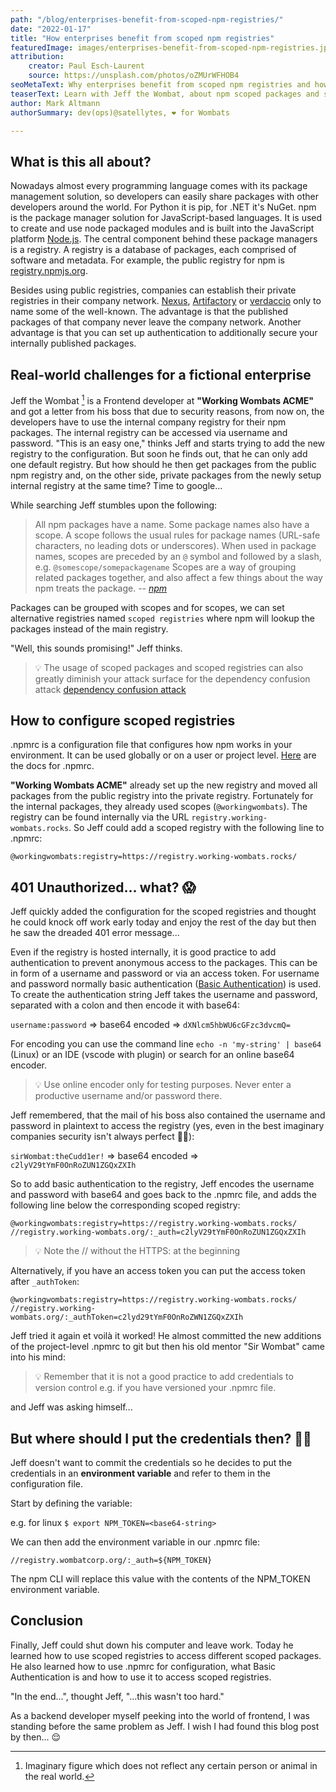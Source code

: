 ```yaml
---
path: "/blog/enterprises-benefit-from-scoped-npm-registries/"
date: "2022-01-17"
title: "How enterprises benefit from scoped npm registries"
featuredImage: images/enterprises-benefit-from-scoped-npm-registries.jpg
attribution:
    creator: Paul Esch-Laurent
    source: https://unsplash.com/photos/oZMUrWFHOB4
seoMetaText: Why enterprises benefit from scoped npm registries and how to use them
teaserText: Learn with Jeff the Wombat, about npm scoped packages and scoped registries and why enterprises should use them
author: Mark Altmann
authorSummary: dev(ops)@satellytes, ❤️ for Wombats

---
```

## What is this all about?

Nowadays almost every programming language comes with its package management solution, so developers can easily share packages with other developers around the world. For Python it is pip, for .NET it's NuGet. npm is the package manager solution for JavaScript-based languages. It is used to create and use node packaged modules and is built into the JavaScript platform [Node.js](http://www.nodejs.org/). The central component behind these package managers is a registry. A registry is a database of packages, each comprised of software and metadata. For example, the public registry for npm is [registry.npmjs.org](http://registry.npmjs.org).

Besides using public registries, companies can establish their private registries in their company network. [Nexus](https://www.sonatype.com/products/repository-pro), [Artifactory](https://jfrog.com/artifactory/) or [verdaccio](https://github.com/verdaccio/verdaccio) only to name some of the well-known. The advantage is that the published packages of that company never leave the company network. Another advantage is that you can set up authentication to additionally secure your internally published packages.

## Real-world challenges for a fictional enterprise
Jeff the Wombat [^1] is a Frontend developer at **"Working Wombats ACME"** and got a letter from his boss that due to security reasons, from now on, the developers have to use the internal company registry for their npm packages. The internal registry can be accessed via username and password. "This is an easy one," thinks Jeff and starts trying to add the new registry to the configuration. But soon he finds out, that he can only add one default registry. But how should he then get packages from the public npm registry and, on the other side, private packages from the newly setup internal registry at the same time? Time to google...

[^1]: Imaginary figure which does not reflect any certain person or animal in the real world.

While searching Jeff stumbles upon the following:

> All npm packages have a name. Some package names also have a scope. A scope follows the usual rules for package names (URL-safe characters, no leading dots or underscores). When used in package names, scopes are preceded by an `@` symbol and followed by a slash, e.g. `@somescope/somepackagename` Scopes are a way of grouping related packages together, and also affect a few things about the way npm treats the package.
> -- <cite>[npm](https://docs.npmjs.com/cli/v8/using-npm/scope)</cite>

Packages can be grouped with scopes and for scopes, we can set alternative registries named `scoped registries` where npm will lookup the packages instead of the main registry.

"Well, this sounds promising!" Jeff thinks.

> 💡 The usage of scoped packages and scoped registries can also greatly diminish your attack surface for the dependency confusion attack [dependency confusion attack](https://snyk.io/blog/detect-prevent-dependency-confusion-attacks-npm-supply-chain-security/)

## How to configure scoped registries

.npmrc is a configuration file that configures how npm works in your environment. It can be used globally or on a user or project level. [Here](https://docs.npmjs.com/cli/v8/configuring-npm/npmrc) are the docs for .npmrc.

**"Working Wombats ACME"** already set up the new registry and moved all packages from the public registry into the private registry. Fortunately for the internal packages, they already used scopes (`@workingwombats`). The registry can be found internally via the URL `registry.working-wombats.rocks`. So Jeff could add a scoped registry with the following line to .npmrc:

```
@workingwombats:registry=https://registry.working-wombats.rocks/
```
## 401 Unauthorized... what? 😱

Jeff quickly added the configuration for the scoped registries and thought he could knock off work early today and enjoy the rest of the day but then he saw the dreaded 401 error message...

Even if the registry is hosted internally, it is good practice to add authentication to prevent anonymous access to the packages. This can be in form of a username and password or via an access token. For username and password normally basic authentication ([Basic Authentication](https://en.wikipedia.org/wiki/Basic_access_authentication)) is used. To create the authentication string Jeff takes the username and password, separated with a colon and then encode it with base64:

`username:password` ⇒ base64 encoded ⇒ `dXNlcm5hbWU6cGFzc3dvcmQ=`

For encoding you can use the command line `echo -n 'my-string' | base64` (Linux) or an IDE (vscode with plugin) or search for an online base64 encoder.

>💡 Use online encoder only for testing purposes. Never enter a productive username and/or password there.

Jeff remembered, that the mail of his boss also contained the username and password in plaintext to access the registry (yes, even in the best imaginary companies security isn't always perfect 🤷‍♂️):

`sirWombat:theCudd1er!` ⇒ base64 encoded ⇒ `c2lyV29tYmF0OnRoZUN1ZGQxZXIh`

So to add basic authentication to the registry, Jeff encodes the username and password with base64 and goes back to the .npmrc file, and adds the following line below the corresponding scoped registry:

```
@workingwombats:registry=https://registry.working-wombats.rocks/
//registry.working-wombats.org/:_auth=c2lyV29tYmF0OnRoZUN1ZGQxZXIh
```

>💡 Note the // without the HTTPS: at the beginning

Alternatively, if you have an access token you can put the access token after `_authToken`:

```
@workingwombats:registry=https://registry.working-wombats.rocks/
//registry.working-wombats.org/:_authToken=c2lyd29tYmF0OnRoZWN1ZGQxZXIh
```

Jeff tried it again et voilà it worked! He almost committed the new additions of the project-level .npmrc to git but then his old mentor "Sir Wombat" came into his mind:

>💡 Remember that it is not a good practice to add credentials to version control e.g. if you have versioned your .npmrc file.

and Jeff was asking himself...
## But where should I put the credentials then? 🤷‍♂️

Jeff doesn't want to commit the credentials so he decides to put the credentials in an **environment variable** and refer to them in the configuration file.

Start by defining the variable:

e.g. for linux `$ export NPM_TOKEN=<base64-string>`

We can then add the environment variable in our .npmrc file:

```
//registry.wombatcorp.org/:_auth=${NPM_TOKEN}
```

The npm CLI will replace this value with the contents of the NPM_TOKEN environment variable.

## Conclusion

Finally, Jeff could shut down his computer and leave work. Today he learned how to use scoped registries to access different scoped packages. He also learned how to use .npmrc for configuration, what Basic Authentication is and how to use it to access scoped registries.

"In the end...", thought Jeff, "...this wasn't too hard."

As a backend developer myself peeking into the world of frontend, I was standing before the same problem as Jeff. I wish I had found this blog post by then... 😌
